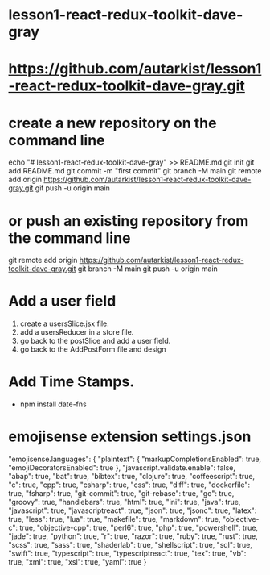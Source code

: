 # lesson1-react-redux-toolkit-dave-gray

# https://github.com/autarkist/lesson1-react-redux-toolkit-dave-gray.git

# create a new repository on the command line

echo "# lesson1-react-redux-toolkit-dave-gray" >> README.md
git init
git add README.md
git commit -m "first commit"
git branch -M main
git remote add origin https://github.com/autarkist/lesson1-react-redux-toolkit-dave-gray.git
git push -u origin main

# or push an existing repository from the command line

git remote add origin https://github.com/autarkist/lesson1-react-redux-toolkit-dave-gray.git
git branch -M main
git push -u origin main

# Add a user field

1. create a usersSlice.jsx file.
2. add a usersReducer in a store file.
3. go back to the postSlice and add a user field.
4. go back to the AddPostForm file and design

# Add Time Stamps.

- npm install date-fns

# emojisense extension settings.json

"emojisense.languages": {
"plaintext": {
"markupCompletionsEnabled": true,
"emojiDecoratorsEnabled": true
},
"javascript.validate.enable": false,
"abap": true,
"bat": true,
"bibtex": true,
"clojure": true,
"coffeescript": true,
"c": true,
"cpp": true,
"csharp": true,
"css": true,
"diff": true,
"dockerfile": true,
"fsharp": true,
"git-commit": true,
"git-rebase": true,
"go": true,
"groovy": true,
"handlebars": true,
"html": true,
"ini": true,
"java": true,
"javascript": true,
"javascriptreact": true,
"json": true,
"jsonc": true,
"latex": true,
"less": true,
"lua": true,
"makefile": true,
"markdown": true,
"objective-c": true,
"objective-cpp": true,
"perl6": true,
"php": true,
"powershell": true,
"jade": true,
"python": true,
"r": true,
"razor": true,
"ruby": true,
"rust": true,
"scss": true,
"sass": true,
"shaderlab": true,
"shellscript": true,
"sql": true,
"swift": true,
"typescript": true,
"typescriptreact": true,
"tex": true,
"vb": true,
"xml": true,
"xsl": true,
"yaml": true
}
